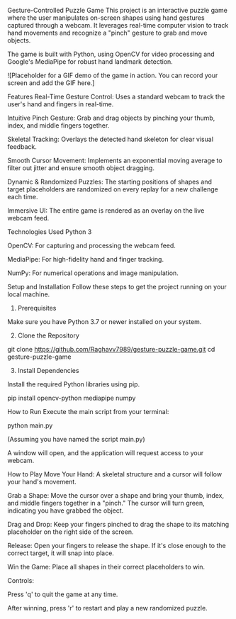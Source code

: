 Gesture-Controlled Puzzle Game
This project is an interactive puzzle game where the user manipulates on-screen shapes using hand gestures captured through a webcam. It leverages real-time computer vision to track hand movements and recognize a "pinch" gesture to grab and move objects.

The game is built with Python, using OpenCV for video processing and Google's MediaPipe for robust hand landmark detection.

![Placeholder for a GIF demo of the game in action. You can record your screen and add the GIF here.]

Features
Real-Time Gesture Control: Uses a standard webcam to track the user's hand and fingers in real-time.

Intuitive Pinch Gesture: Grab and drag objects by pinching your thumb, index, and middle fingers together.

Skeletal Tracking: Overlays the detected hand skeleton for clear visual feedback.

Smooth Cursor Movement: Implements an exponential moving average to filter out jitter and ensure smooth object dragging.

Dynamic & Randomized Puzzles: The starting positions of shapes and target placeholders are randomized on every replay for a new challenge each time.

Immersive UI: The entire game is rendered as an overlay on the live webcam feed.

Technologies Used
Python 3

OpenCV: For capturing and processing the webcam feed.

MediaPipe: For high-fidelity hand and finger tracking.

NumPy: For numerical operations and image manipulation.

Setup and Installation
Follow these steps to get the project running on your local machine.

1. Prerequisites

Make sure you have Python 3.7 or newer installed on your system.

2. Clone the Repository

git clone https://github.com/Raghavv7989/gesture-puzzle-game.git
cd gesture-puzzle-game

3. Install Dependencies

Install the required Python libraries using pip.

pip install opencv-python mediapipe numpy

How to Run
Execute the main script from your terminal:

python main.py

(Assuming you have named the script main.py)

A window will open, and the application will request access to your webcam.

How to Play
Move Your Hand: A skeletal structure and a cursor will follow your hand's movement.

Grab a Shape: Move the cursor over a shape and bring your thumb, index, and middle fingers together in a "pinch." The cursor will turn green, indicating you have grabbed the object.

Drag and Drop: Keep your fingers pinched to drag the shape to its matching placeholder on the right side of the screen.

Release: Open your fingers to release the shape. If it's close enough to the correct target, it will snap into place.

Win the Game: Place all shapes in their correct placeholders to win.

Controls:

Press 'q' to quit the game at any time.

After winning, press 'r' to restart and play a new randomized puzzle.
